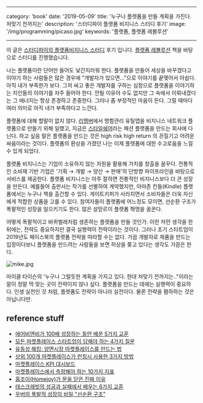 
---

category: 'book'
date: '2019-05-09'
title: '누구나 플렛폼을 만들 계획을 가진다. 처맞기 전까지는'
description: '스터디파이 플랫폼 비지니스 스터디 후기'
image: '/img/programming/picaso.jpg'
keywords: '플랫폼, 플랫폼 레볼루션'

---


이 글은 [스터디파이의 플랫폼비지니스 스터디](https://studypie.co/ko/course/platform_revolution) 후기 입니다. [플랫폼 레볼루션](https://ridibooks.com/v2/Detail?id=754021183) 책을 바탕으로 스터디를 진행했습니다.

나는 플랫폼이란 단어만 들어도 낯간지러워 한다. 플랫폼을 만들어 세상을 바꾸겠다고 이야기 하는 사람들은 많은 경우에 "개발자가 있으면..."으로 이야기를 끝맺어서 아쉽다. 아직 내가 부족한가 보다. 그저 싸고 좋은 개발자를 구하는 심정으로 플랫폼을 이야기하는 지인들의 이야기를 자주 들어야 한다. 안될 이유야 수도 없지만 그 속에서 이뤄내겠다는 그 에너지는 항상 존경하고 존중한다. 그러나 좀 부정적인 마음이 든다. 그럴 때마다 여러 의미로 아직 내가 부족하다고 느낀다. 

플랫폼에 대해 할말이 없지 않다. [리멤버](https://rememberapp.co.kr/home)에서 명함관리 유틸앱을 비지니스 네트워크 플랫폼으로 만들기 위해 일했고, 지금은 [스타일쉐어](https://www.stylesha.re/)라는 패션 플랫폼을 만드는 회사에 다닌다. 하고 싶음 말은 플랫폼을 만드는 것은 high risk high return 의 끈질기고 어려운 싸움이라는 것이다. 플랫폼의 환상을 가졌던 나는 이제 플렛폼에 대한 수고로움을 느낄 수 있게 되었다.

플랫폼 비지니스는 기업이 소유하지 않는 자원을 활용해 가치를 창출을 꿈꾸다. 전통적인 소비재 기반  기업은 '기획 → 개발 → 양산 → 판매'의 단방향 파이프라인을 바탕으로 서비스를 제공한다. 플랫폼 비지니스는 아주 잘하면 전통적인 비지니스보다 더 큰 성장을 만든다. 예를들어 출판사는 작가를 선별하여 계약했지만, 아마존 킨들(Kindle) 플랫폼에서는 누구나 책을 출간할 수 있다. 게이트키퍼가 사라지면서 소비자들은 더욱 자신에게 적합한 상품을 고를 수 있다. 참여자들이 플랫폼에 어느정도 모이면, 선순환 구조가 폭팔적인 성장을 일으키기도 한다. 많은 살맏르이 플랫폼 혁명을 꿈꾼다.

어떻게 폭팔적이고 바퀴벌레처럼 생존하는 플랫폼을 만들 것인가. 이런 저런 생각을 한 뒤에는, 전략도 중요하지만 결국 실행력이 전략이라는 것이다. 그러나 초기 스타트업이 2019년도 페이스북의 플랫폼 전략을 따라할 수는 없다. 가끔 개발자로 제품을 만드는 입장이다보니 플랫폼을 만드려는 사람들을 보면 허상을 쫒고 있다는 생각도 가끔은 한다.

![mike.jpg](/img/book/mike.jpg "mike")

마이클 타이슨의 '누구나 그럴듯한 계획을 가지고 있다. 한대 처맞기 전까지는.."이라는 말이 정말 딱 맞는 곳이 전략이지 않나 싶다. 플랫폼을 만드는 데에는 실행력이 중요하다. 인생 실전인 것 처럼, 플렛폼도 전략이 아니라 실전이다. 물론 전략을 폄하하는 것은 아닙니다만.

## reference stuff

- [에어비엔비가 100배 성장하는 동안 배운 5가지 교훈](https://brunch.co.kr/@taewookim/8)
- [모든 마켓플레이스 스타트업이 답해야 하는 4가지 질문](https://brunch.co.kr/@taewookim/10)
- [유동성 해킹: 양면시장 마켓플레이스를 만드는 법](https://brunch.co.kr/@taewookim/18)
- [상위 100개 마켓플레이스가 런칭시 사용한 3가지 방법](https://brunch.co.kr/@taewookim/16)
- [마켓플레이스 KPI 대시보드](https://brunch.co.kr/@taewookim/19)
- [마켓플레이스에서 측정해야 하는 10가지 지표](https://brunch.co.kr/@taewookim/17)
- [홈조이(Homejoy)가 문을 닫은 진짜 이유](http://techneedle.com/archives/21178)
- [태스크래빗의 성공과 실패에서 배우는 6가지 교훈](https://brunch.co.kr/@taewookim/20)
- [우버의 폭발적 성장의 비밀 "선순환 구조"](https://brunch.co.kr/@taewookim/21)